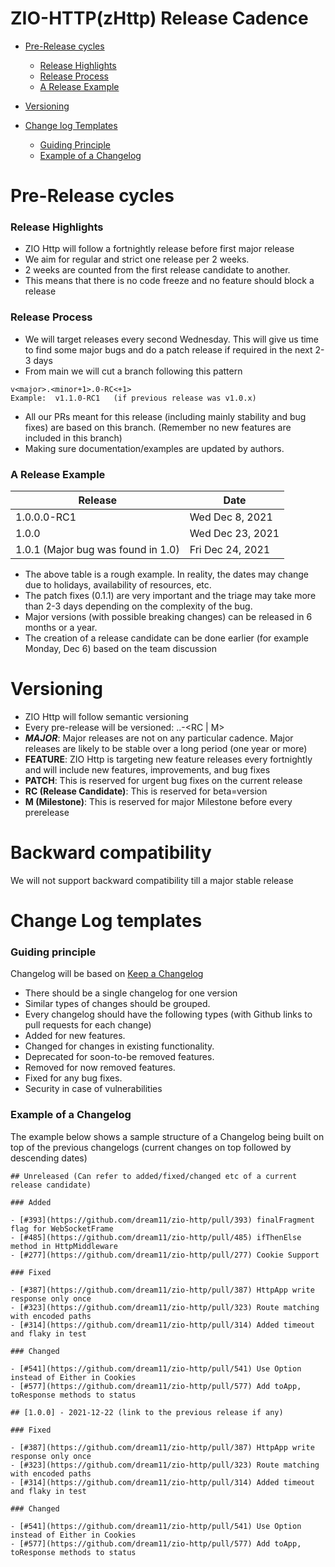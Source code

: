# ZIO-HTTP(zHttp) Release Cadence

- [Pre-Release cycles](#pre-release-cycles)
  - [Release Highlights](#release-highlights)
  - [Release Process](#release-process)
  - [A Release Example](#a-release-example)

- [Versioning](#versioning)
- [Change log Templates](#change-log-templates)
  - [Guiding Principle](#guiding-principle)
  - [Example of a Changelog](#example-of-a-changelog)

# Pre-Release cycles

### Release Highlights
* ZIO Http will follow a fortnightly release before first major release
* We aim for regular and strict one release per 2 weeks.
* 2 weeks are counted from the first release candidate to another.
* This means that there is no code freeze and no feature should block a release

### Release Process
* We will target releases every second Wednesday. This will give us time to find some major bugs and do a patch release if required in the next 2-3 days
* From main we will cut a branch following this pattern
``` 
v<major>.<minor+1>.0-RC<+1>
Example:  v1.1.0-RC1   (if previous release was v1.0.x)
```
* All our PRs meant for this release (including mainly stability and bug fixes) are based on this branch. (Remember no new features are included in this branch)
* Making sure documentation/examples are updated by authors.

### A Release Example
| **Release**    | **Date**         |
| ----------- | ----------- |
| 1.0.0.0-RC1       | Wed Dec 8, 2021       |
| 1.0.0   | Wed Dec 23, 2021        |
| 1.0.1 (Major bug was found in 1.0)| Fri Dec 24, 2021|

* The above table is a rough example. In reality, the dates may change due to holidays, availability of resources, etc.
* The patch fixes (0.1.1) are very important and the triage may take more than 2-3 days depending on the complexity of the bug.
* Major versions (with possible breaking changes) can be released in 6 months or a year.
* The creation of a release candidate can be done earlier (for example Monday, Dec 6)  based on the team discussion

# Versioning
* ZIO Http will follow semantic versioning
* Every pre-release will be versioned: <MAJOR>.<FEATURE>.<PATCH>-<RC | M>
* ***MAJOR***: Major releases are not on any particular cadence. Major releases are likely to be stable over a long period (one year or more)
* **FEATURE**: ZIO Http is targeting new feature releases every fortnightly and will include new features, improvements, and bug fixes
* **PATCH**: This is reserved for urgent bug fixes on the current release
* **RC (Release Candidate)**: This is reserved for beta=version
* **M (Milestone)**: This is reserved for major Milestone before every prerelease

# Backward compatibility
We will not support backward compatibility till a major stable release

# Change Log templates
### Guiding principle

Changelog will be based on [Keep a Changelog](http://keepachangelog.com/en/1.0.0/)
* There should be a single changelog for one version
* Similar types of changes should be grouped.
* Every changelog should have the following types (with Github links to pull requests for each change)
* Added for new features.
* Changed for changes in existing functionality.
* Deprecated for soon-to-be removed features.
* Removed for now removed features.
* Fixed for any bug fixes.
* Security in case of vulnerabilities

### Example of a Changelog
The example below shows a sample structure of a Changelog being built on top of the previous changelogs (current changes on top followed by descending dates)
```
## Unreleased (Can refer to added/fixed/changed etc of a current release candidate)

### Added

- [#393](https://github.com/dream11/zio-http/pull/393) finalFragment flag for WebSocketFrame
- [#485](https://github.com/dream11/zio-http/pull/485) ifThenElse method in HttpMiddleware
- [#277](https://github.com/dream11/zio-http/pull/277) Cookie Support

### Fixed

- [#387](https://github.com/dream11/zio-http/pull/387) HttpApp write response only once
- [#323](https://github.com/dream11/zio-http/pull/323) Route matching with encoded paths
- [#314](https://github.com/dream11/zio-http/pull/314) Added timeout and flaky in test

### Changed

- [#541](https://github.com/dream11/zio-http/pull/541) Use Option instead of Either in Cookies
- [#577](https://github.com/dream11/zio-http/pull/577) Add toApp, toResponse methods to status

## [1.0.0] - 2021-12-22 (link to the previous release if any)

### Fixed

- [#387](https://github.com/dream11/zio-http/pull/387) HttpApp write response only once
- [#323](https://github.com/dream11/zio-http/pull/323) Route matching with encoded paths
- [#314](https://github.com/dream11/zio-http/pull/314) Added timeout and flaky in test

### Changed

- [#541](https://github.com/dream11/zio-http/pull/541) Use Option instead of Either in Cookies
- [#577](https://github.com/dream11/zio-http/pull/577) Add toApp, toResponse methods to status
```



